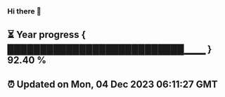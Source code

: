### Hi there 👋
⏳ Year progress { ███████████████████████████▁▁▁ } 92.40 %
---
⏰ Updated on Mon, 04 Dec 2023 06:11:27 GMT
---
